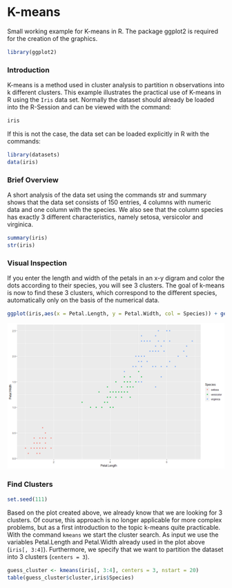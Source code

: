 # K-means
Small working example for K-means in R. The package ggplot2 is required for the creation of the graphics. 
``` R
library(ggplot2)
```

### Introduction
K-means is a method used in cluster analysis to partition n observations into k different clusters. This example illustrates the practical use of K-means in R using the `Iris` data set. Normally the dataset should already be loaded into the R-Session and can be viewed with the command:
``` R
iris
```
If this is not the case, the data set can be loaded explicitly in R with the commands:
``` R
library(datasets)
data(iris)
```
### Brief Overview
A short analysis of the data set using the commands str and summary shows that the data set consists of 150 entries, 4 columns with numeric data and one column with the species. We also see that the column species has exactly 3 different characteristics, namely setosa, versicolor and virginica.
``` R
summary(iris)
str(iris)
```

### Visual Inspection
If you enter the length and width of the petals in an x-y digram and color the dots according to their species, you will see 3 clusters. The goal of k-means is now to find these 3 clusters, which correspond to the different species, automatically only on the basis of the numerical data. 

``` R
ggplot(iris,aes(x = Petal.Length, y = Petal.Width, col = Species)) + geom_point()
```

![Cluster plot](./cluster.png?raw=true "Cluster plot")


### Find Clusters
```R
set.seed(111)
```

Based on the plot created above, we already know that we are looking for 3 clusters. Of course, this approach is no longer applicable for more complex problems, but as a first introduction to the topic k-means quite practicable. With the command `kmeans` we start the cluster search. As input we use the variables Petal.Length and Petal.Width already used in the plot above (`iris[, 3:4]`). Furthermore, we specify that we want to partition the dataset into 3 clusters (`centers = 3`). 
```R
guess_cluster <- kmeans(iris[, 3:4], centers = 3, nstart = 20)
table(guess_cluster$cluster,iris$Species)
```
